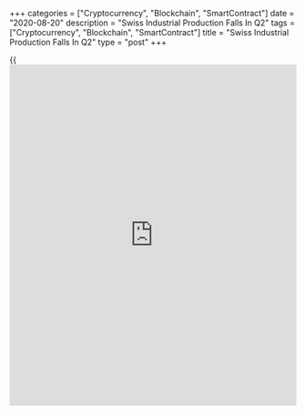 +++
categories = ["Cryptocurrency", "Blockchain", "SmartContract"]
date = "2020-08-20"
description = "Swiss Industrial Production Falls In Q2"
tags = ["Cryptocurrency", "Blockchain", "SmartContract"]
title = "Swiss Industrial Production Falls In Q2"
type = "post"
+++

{{<iframe id="large-banner" src="https://www.bounty.group/#slide=16.0" width="100%" height="600" scrolling="no" style="border: 0px solid rgb(216, 221, 230); border-radius: 3px;">}}

Switzerland's industrial production decreased in the second quarter and
total secondary sector turnover fell at the fastest pace since the
global financial crisis of 2009, figures from the Federal Statistical
Office showed on Thursday.

Industrial production decreased 8.6 percent year-on-year in the second
quarter. Output fell 6 percent in April, 11.3 percent in May and 8.1
percent in June.

The construction output decreased 3.0 percent annually with a 1.8
percent fall in building activity and a 7.7 percent slump in civil
engineering. Specialized construction works declined 3.0 percent.

Overall secondary sector production fell 7.7 percent year-on-year in the
second quarter.

Turnover in the industrial sector decreased 12.1 percent annually in the
second quarter with double-digit declines in all the three months of the
quarter.

Construction turnover fell 2.7 percent year-on-year with 1.1 percent
fall in building, 7.2 percent decline in civil engineering and a 3.2
percent fall in specialized construction works.

Overall secondary sector turnover decreased 10.2 percent, which was the
biggest fall since the second quarter of 2009.  
Production and turnover declined in all sectors except the
pharmaceutical industry, the statistical office said.

For comments and feedback [contact](https://www.playgroundfx.com/contact/): editorial@rtt[news](https://www.letsplayfx.com/blog/forex-news-website/).com

[Economic News][1]

 **What parts of the world are seeing the best (and worst) economic
performances lately? Click[here][2] to check out our [Econ Scorecard][2]
and find out! See up-to-the-moment [ranking](https://www.playgroundfx.com/blog/crypto-exchange-ranking/)s for the best and worst
performers in [GDP][2], [unemployment rate][3], [inflation][4] and much
more.**

   1. www.rtt[news](https://www.letsplayfx.com/blog/forex-news-website/).com/Content/EconomicNews.aspx
   2. www.rtt[news](https://www.letsplayfx.com/blog/forex-news-website/).com/economic-scorecard/world-rank/GDP/highest-performance.aspx
   3. www.rtt[news](https://www.letsplayfx.com/blog/forex-news-website/).com/economic-scorecard/world-rank/unemployment-rate/lowest-performance.aspx
   4. www.rtt[news](https://www.letsplayfx.com/blog/forex-news-website/).com/economic-scorecard/world-rank/CPI/highest-performance.aspx